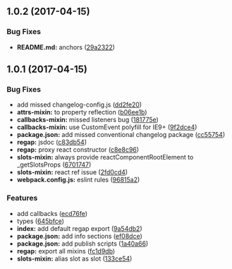 <a name="1.0.2"></a>
## 1.0.2 (2017-04-15)


### Bug Fixes

* **README.md:** anchors ([29a2322](https://github.com/alfa-laboratory/regap/commit/29a2322))



<a name="1.0.1"></a>
## 1.0.1 (2017-04-15)


### Bug Fixes

* add missed changelog-config.js ([dd2fe20](https://github.com/alfa-laboratory/regap/commit/dd2fe20))
* **attrs-mixin:**  to property reflection ([b06ee1b](https://github.com/alfa-laboratory/regap/commit/b06ee1b))
* **callbacks-mixin:** missed listeners bug ([181775e](https://github.com/alfa-laboratory/regap/commit/181775e))
* **callbacks-mixin:** use CustomEvent polyfill for IE9+ ([9f2dce4](https://github.com/alfa-laboratory/regap/commit/9f2dce4))
* **package.json:** add missed conventional changelog package ([cc55754](https://github.com/alfa-laboratory/regap/commit/cc55754))
* **regap:** jsdoc ([c83db54](https://github.com/alfa-laboratory/regap/commit/c83db54))
* **regap:** proxy react constructor ([c8e8c96](https://github.com/alfa-laboratory/regap/commit/c8e8c96))
* **slots-mixin:** always provide reactComponentRootElement to _getSlotsProps ([6701747](https://github.com/alfa-laboratory/regap/commit/6701747))
* **slots-mixin:** react ref issue ([2fd0cd4](https://github.com/alfa-laboratory/regap/commit/2fd0cd4))
* **webpack.config.js:** eslint rules ([96815a2](https://github.com/alfa-laboratory/regap/commit/96815a2))


### Features

* add callbacks ([ecd76fe](https://github.com/alfa-laboratory/regap/commit/ecd76fe))
* types ([645bfce](https://github.com/alfa-laboratory/regap/commit/645bfce))
* **index:** add default regap export ([9a54db2](https://github.com/alfa-laboratory/regap/commit/9a54db2))
* **package.json:** add info sections ([ef08dce](https://github.com/alfa-laboratory/regap/commit/ef08dce))
* **package.json:** add publish scripts ([1a40a66](https://github.com/alfa-laboratory/regap/commit/1a40a66))
* **regap:** export all mixins ([fc1d9db](https://github.com/alfa-laboratory/regap/commit/fc1d9db))
* **slots-mixin:** alias  slot as  slot ([133ce54](https://github.com/alfa-laboratory/regap/commit/133ce54))



